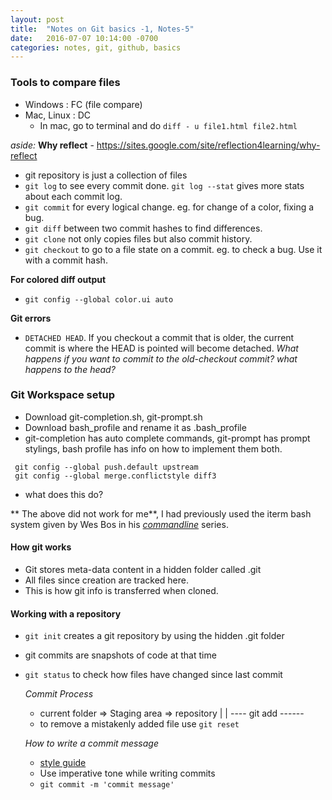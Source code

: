 ```yaml
---
layout: post
title:  "Notes on Git basics -1, Notes-5"
date:   2016-07-07 10:14:00 -0700
categories: notes, git, github, basics
---
```

### Tools to compare files
- Windows : FC (file compare)
- Mac, Linux : DC
  - In mac, go to terminal and do `diff - u file1.html file2.html`


*aside:*
  **Why reflect** - https://sites.google.com/site/reflection4learning/why-reflect
- git repository is just a collection of files
- `git log` to see every commit done. `git log --stat` gives more stats about each commit log.
- `git commit` for every logical change. eg. for change of a color, fixing a bug.
- `git diff` between two commit hashes to find differences.
- `git clone` not only copies files but also commit history.
- `git checkout` to go to a file state on a commit. eg. to check a bug.
Use it with a commit hash.

**For colored diff output**
- `git config --global color.ui auto`

**Git errors**
- `DETACHED HEAD`. If you checkout a commit that is older, the current commit is where the HEAD is pointed will become detached. *What happens if you want to commit to the old-checkout commit? what happens to the head?*

### Git Workspace setup
- Download git-completion.sh, git-prompt.sh
- Download bash_profile and rename it as .bash_profile
- git-completion has auto complete commands, git-prompt has prompt stylings, bash profile has info on how to implement them both.
 ```
  git config --global push.default upstream
  git config --global merge.conflictstyle diff3
  ```
- what does this do?

** The above did not work for me**, I had previously used the iterm bash system given by Wes Bos in his *[commandline](http://wesbos.com/command-line-video-tutorials/)* series.

#### How git works
- Git stores meta-data content in a hidden folder called .git
- All files since creation are tracked here.
- This is how git info is transferred when cloned.

#### Working with a repository
- `git init` creates a git repository by using the hidden .git folder
- git commits are snapshots of code at that time
- `git status` to check how files have changed since last commit

  *Commit Process*
  - current folder => Staging area => repository
        |                  |
         ---- git add ------
  - to remove a mistakenly added file use `git reset`

  *How to write a commit message*
  - [style guide](http://udacity.github.io/git-styleguide/)
  - Use imperative tone while writing commits
  - `git commit -m 'commit message'`
